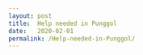 ```yaml
---
layout: post
title:  Help needed in Punggol
date:   2020-02-01
permalink: /Help-needed-in-Punggol/
---
```


